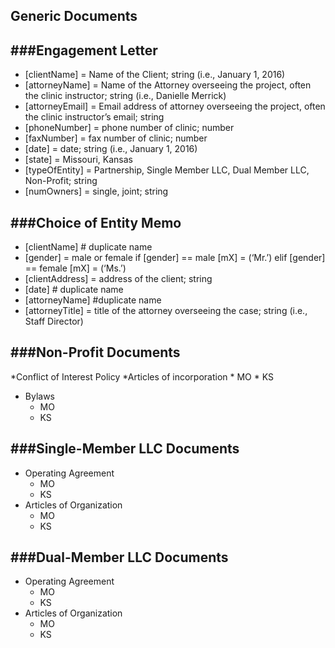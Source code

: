 ## Generic Documents

###**Engagement Letter**
---
* [clientName] = Name of the Client; string (i.e., January 1, 2016)
*	[attorneyName] = Name of the Attorney overseeing the project, often the clinic instructor; string (i.e., Danielle Merrick)
*	[attorneyEmail] = Email address of attorney overseeing the project, often the clinic instructor’s email; string
*	[phoneNumber] = phone number of clinic; number 
*	[faxNumber] = fax number of clinic; number
*	[date] = date; string (i.e., January 1, 2016)
*	[state] = Missouri, Kansas
*	[typeOfEntity] = Partnership, Single Member LLC, Dual Member LLC, Non-Profit; string
*	[numOwners] = single, joint; string


###**Choice of Entity Memo**
---
* [clientName] # duplicate name
* [gender] = male or female
    if [gender] == male
      [mX] = (‘Mr.’)
   elif [gender] == female
     [mX] = (‘Ms.’)
*	[clientAddress] = address of the client; string
*	[date] # duplicate name
*	[attorneyName] #duplicate name
*	[attorneyTitle] = title of the attorney overseeing the case; string (i.e., Staff Director)

###Non-Profit Documents
---
*Conflict of Interest Policy
*Articles of incorporation
    * MO
    * KS
* Bylaws
   * MO
   * KS

###Single-Member LLC Documents
---
* Operating Agreement
   * MO
   * KS
* Articles of Organization
   * MO
   * KS

###Dual-Member LLC Documents
---
* Operating Agreement
   * MO
   * KS
* Articles of Organization
   * MO
   * KS


